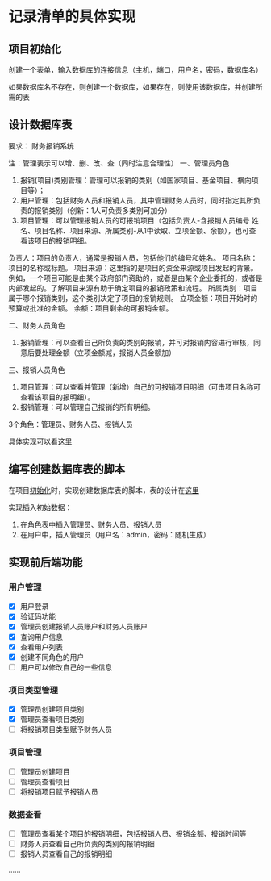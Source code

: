 # 记录清单的具体实现

## 项目初始化

创建一个表单，输入数据库的连接信息（主机，端口，用户名，密码，数据库名）

如果数据库名不存在，则创建一个数据库，如果存在，则使用该数据库，并创建所需的表

## 设计数据库表

要求：
财务报销系统

注：管理表示可以增、删、改、查（同时注意合理性）
一、管理员角色

1. 报销(项目)类别管理：管理可以报销的类别（如国家项目、基金项目、横向项目等）；
2. 用户管理：包括财务人员和报销人员，其中管理财务人员时，同时指定其所负责的报销类别（创新：1人可负责多类别可加分）
3. 项目管理：可以管理报销人员的可报销项目（包括负责人-含报销人员编号 姓名、项目名称、项目来源、所属类别-从1中读取、立项金额、余额），也可查看该项目的报销明细。

负责人：项目的负责人，通常是报销人员，包括他们的编号和姓名。
项目名称：项目的名称或标题。
项目来源：这里指的是项目的资金来源或项目发起的背景。例如，一个项目可能是由某个政府部门资助的，或者是由某个企业委托的，或者是内部发起的。了解项目来源有助于确定项目的报销政策和流程。
所属类别：项目属于哪个报销类别，这个类别决定了项目的报销规则。
立项金额：项目开始时的预算或批准的金额。
余额：项目剩余的可报销金额。

二、财务人员角色

1. 报销管理：可以查看自己所负责的类别的报销，并可对报销内容进行审核，同意后要处理金额（立项金额减，报销人员金额加）

三、报销人员角色

1. 项目管理：可以查看并管理（新增）自己的可报销项目明细（可击项目名称可查看该项目的报明细）。
2. 报销管理：可以管理自己报销的所有明细。

3个角色：管理员、财务人员、报销人员

具体实现可以看[这里](设计数据库表.md)

## 编写创建数据库表的脚本

在项目[初始化](../db/pgsql_init.py)时，实现创建数据库表的脚本，表的设计在[这里](设计数据库表.md)

实现插入初始数据：

1. 在角色表中插入管理员、财务人员、报销人员
2. 在用户中，插入管理员（用户名：admin，密码：随机生成）

## 实现前后端功能

### 用户管理

- [x] 用户登录
- [x] 验证码功能
- [x] 管理员创建报销人员账户和财务人员账户
- [x] 查询用户信息
- [x] 查看用户列表
- [x] 创建不同角色的用户
- [ ] 用户可以修改自己的一些信息

### 项目类型管理

- [x] 管理员创建项目类别
- [x] 管理员查看项目类别
- [ ] 将报销项目类型赋予财务人员

### 项目管理

- [ ] 管理员创建项目
- [ ] 管理员查看项目
- [ ] 将报销项目赋予报销人员

### 数据查看

- [ ] 管理员查看某个项目的报销明细，包括报销人员、报销金额、报销时间等
- [ ] 财务人员查看自己所负责的类别的报销明细
- [ ] 报销人员查看自己的报销明细

……
